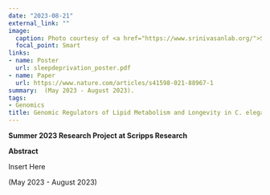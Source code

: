 ```yaml
---
date: "2023-08-21"
external_link: ""
image:
  caption: Photo courtesy of <a href="https://www.srinivasanlab.org/">Srinivasan Lab</a>, cited from <a href="https://elifesciences.org/articles/58815/figures">this paper</a>
  focal_point: Smart
links:
- name: Poster
  url: sleepdeprivation_poster.pdf
- name: Paper
  url: https://www.nature.com/articles/s41598-021-88967-1
summary:  (May 2023 - August 2023).
tags:
- Genomics
title: Genomic Regulators of Lipid Metabolism and Longevity in C. elegans
---
```


**Summer 2023 Research Project at Scripps Research**

**Abstract**

Insert Here

(May 2023 - August 2023)